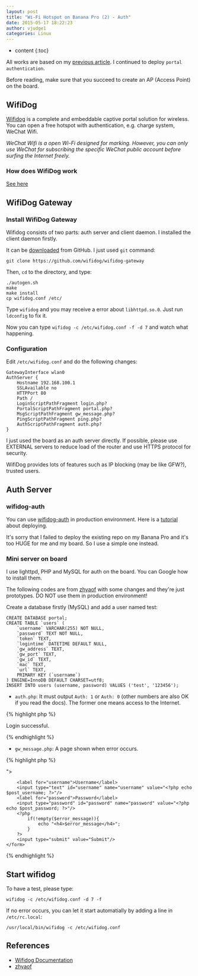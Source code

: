 ```yaml
---
layout: post
title: "Wi-Fi Hotspot on Banana Pro (2) - Auth"
date: 2015-05-17 18:22:23
author: vjudge1
categories: Linux
---
```


* content
{:toc}

All works are based on my [previous article](/linux/2015/05/15/wi-fi-hotspot-on-banana-pro-1.html). I continued to deploy `portal authentication`.

Before reading, make sure that you succeed to create an AP (Access Point) on the board.

## WifiDog

[Wifidog](http://dev.wifidog.org) is a complete and embeddable captive portal solution for wireless. You can open a free hotspot with authentication, e.g. charge system, WeChat Wifi.

*WeChat Wifi is a open Wi-Fi designed for marking. However, you can only use WeChat for subscribing the specific WeChat public account before surfing the Internet freely.*

### How does WifiDog work
[See here](http://dev.wifidog.org/wiki/doc/developer/FlowDiagram)

## WifiDog Gateway

### Install WifiDog Gateway

Wifidog consists of two parts: auth server and client daemon. I installed the client daemon firstly.

It can be [downloaded](https://github.com/wifidog/wifidog-gateway) from GitHub. I just used `git` command:

    git clone https://github.com/wifidog/wifidog-gateway

Then, `cd` to the directory, and type:

    ./autogen.sh
    make
    make install
    cp wifidog.conf /etc/

Type `wifidog` and you may receive a error about `libhttpd.so.0`. Just run `ldconfig` to fix it.

Now you can type `wifidog -c /etc/wifidog.conf -f -d 7` and watch what happening. 

### Configuration

Edit `/etc/wifidog.conf` and do the following changes:

    GatewayInterface wlan0
    AuthServer {
        Hostname 192.168.100.1
        SSLAvailable no
        HTTPPort 80
        Path /
        LoginScriptPathFragment login.php?
        PortalScriptPathFragment portal.php?
        MsgScriptPathFragment gw_message.php?
        PingScriptPathFragment ping.php?
        AuthScriptPathFragment auth.php?
    }

I just used the board as an auth server directly. If possible, please use EXTERNAL servers to reduce load of the router and use HTTPS protocol for security.

WifiDog provides lots of features such as IP blocking (may be like GFW?), trusted users. 

## Auth Server

### wifidog-auth

You can use [wifidog-auth](https://github.com/wifidog/wifidog-auth) in production environment. Here is a [tutorial](http://dev.wifidog.org/wiki/doc/install/auth-server) about deploying.

It's sorry that I failed to deploy the existing repo on my Banana Pro and it's too HUGE for me and my board. So I use a simple one instead.

### Mini server on board

I use lighttpd, PHP and MySQL for auth on the board. You can Google how to install them.

The following codes are from [zhyaof](http://talk.withme.me/?p=267) with some changes and they're just prototypes. DO NOT use them in production environment!

Create a database firstly (MySQL) and add a user named test:

    CREATE DATABASE portal;
    CREATE TABLE `users` (
        `username` VARCHAR(255) NOT NULL,
        `password` TEXT NOT NULL,
        `token` TEXT,
        `logintime` DATETIME DEFAULT NULL,
        `gw_address` TEXT,
        `gw_port` TEXT,
        `gw_id` TEXT,
        `mac` TEXT,
        `url` TEXT,
        PRIMARY KEY (`username`)
    ) ENGINE=InnoDB DEFAULT CHARSET=utf8;
    INSERT INTO users (username, password) VALUES ('test', '123456');

* `auth.php`: It must output `Auth: 1` or `Auth: 0` (other numbers are also OK if you read the docs). The former one means access to the Internet.

{% highlight php %}
<?php
    // Get parameters from URL firstly.
    $stage = isset($_GET['stage']) ? $_GET['stage'] : null;
    $ip = isset($_GET['ip']) ? $_GET['ip'] : null;
    $mac = isset($_GET['mac']) ? $_GET['mac'] : null;
    $token = isset($_GET['token']) ? $_GET['token'] : null;
    $incoming = isset($_GET['incoming']) ? $_GET['incoming'] : null;
    $outgoing = isset($_GET['outgoing']) ? $_GET['outgoing'] : null;
    $gw_id = isset($_GET['gw_id']) ? $_GET['gw_id'] : null;
    
    // mac & token are used for auth.
    if(!empty($mac) && !empty($token)) {
        // Connect to MySQL. Please change the the following code to your own.
        $con = mysql_connect('localhost', 'mysql_user', 'mysql_password');
        if(!$con) {
            echo 'Auth: 0';
        } else {
            mysql_select_db('portal', $con);
            // After succeeding to login, IP, MAC and Token from the user will be recorded into the database (login.php). 
            // MACs are to identify users. However, it can be bypassed by ARP spoofing.
            $result = mysql_query("SELECT * FROM users WHERE mac='$mac' AND token='$token'");
            if(!empty($result) && mysql_num_rows($result) != 0) {
                echo 'Auth: 1';
            } else {
                echo 'Auth: 0';
            }
        }
    } else {
        echo 'Auth: 0';
    }
{% endhighlight %}

* `portal.php`: A page that shows "Login successful" and jumps to the url (up to you).

{% highlight html %}
<?php
    session_start();
    $url = $_SESSION['url'];
?>
Login successful.
<script>setTimeout(function() { location.href = '<?php echo $url; ?>'; }, 1000);</script>
{% endhighlight %}

* `gw_message.php`: A page shown when error occurs.

{% highlight php %}
<?php
    $message = null;
    if(isset($_GET["message"])){
        $message = $_GET["message"];
    }
    echo $message;
{% endhighlight %}

* `ping.php`: Confirm that the server is alive and collect information of the load of the router. It'll be called regularly and must respond `Pong`.

{% highlight php %}
    Pong
{% endhighlight %}

* `login.php`: The router will provide information of the user and the server needs to show a login page. If correct, specific page (`http://$gw_address:$gw_port/wifidog/auth?token=......`) needs to be jumped to.

{% highlight php %}
<?php
    // Get parameters from the URL.
    $gw_address = isset($_GET['gw_address']) ? $_GET['gw_address'] : null;
    $gw_port = isset($_GET['gw_port']) ? $_GET['gw_port'] : null;
    $gw_id = isset($_GET['gw_id']) ? $_GET['gw_id'] : null;
    $mac = isset(isset($_GET['mac']) ? isset($_GET['mac'] : null;
    $url = isset($_GET['url']) ? $_GET['url'] : null;
    // gw_address, gw_port, gw_id and mac are required for auth.
    if (!empty($gw_address) && !empty($gw_port) && !empty($gw_id) && !empty($mac)) {
        // If POSTed from the login page, ...
        if (isset($_POST['username']) && isset($_POST['password'])) {
            // WARNING: NO defense of injection!
            $post_username = $_POST['username'];
            $post_password = $_POST['password'];
            // Connect to the database. Change these strings from your own.
            $con = mysql_connect('localhost', 'mysql_user', 'mysql_password');
            if(!$con) {
                $error_message = 'Failed to connect to the databse: '.mysql_error();
                // login_view.php is a login page and able to show error messages.
                include('login_view.php');
            }
            else{
                mysql_select_db(‘portal’, $con);
                // Validity check
                $result = mysql_query("SELECT * FROM users WHERE username='$post_username' AND password='$post_password'");
                if (!empty($result) && mysql_num_rows($result) != 0) {
                    // Authentication successful. Generate a random token.
                    $token = '';
                    $pattern = '1234567890abcdefghijklmnopqrstuvwxyzABCDEFGHIJKLOMNOPQRSTUVWXYZ';
                    for($i=0; $i<32; $i++) {
                        $token .= $pattern{mt_rand(0,35)};
                    }

                    // Write token to the database. It'll occur in auth.php.
                    mysql_query("Update users SET token='$token', logintime='".date('Y-m-d H:i:s')."', gw_address='$gw_address', gw_port='$gw_port', gw_id='$gw_id', mac='$mac', url='$url' WHERE username='$post_username'");
                    $error_message = mysql_error();

                    // Just for backup
                    session_start();
                    $_SESSION['username'] = $post_username;
                    $_SESSION['url'] = $url;

                    // Login successful. Jump to the specific page.
                    header('Location: http://'.$gw_address.':'.$gw_port.'/wifidog/auth?token='.$token);
                } else {
                    // Login failed.
                    $error_message = 'Wrong username or password!';
                    include('login_view.php');
                }
            }
        } else {
            include('login_view.php');
        }
    }
{% endhighlight %}

`login_view.php`:

{% highlight html %}
<html>
<head>
    <meta http-equiv="Content-Type" content="text/html; charset=utf-8" />
    <meta name="language" content="en" />
    <title>Portal Login</title>
</head>
<body>
    <form method="post" action="<?php echo "login.php?gw_address=$gw_address&gw_port=$gw_port&gw_id=$gw_id&mac=$mac&url=$url"; ?>">
        <label for="username">Username</label>
        <input type="text" id="username" name="username" value="<?php echo $post_username; ?>"/>
        <label for="password">Password</label>
        <input type="password" id="password" name="password" value="<?php echo $post_password; ?>"/>
        <?php
            if(!empty($error_message)){
                echo "<h4>$error_message</h4>";
            }
        ?>
        <input type="submit" value="Submit"/>
    </form>
</body>
{% endhighlight %}

## Start wifidog

To have a test, please type:

    wifidog -c /etc/wifidog.conf -d 7 -f

If no error occurs, you can let it start automatially by adding a line in `/etc/rc.local`:

    /usr/local/bin/wifidog -c /etc/wifidog.conf


## References
* [Wifidog Documentation](http://dev.wifidog.org/wiki/doc/install/debian)
* [zhyaof](http://talk.withme.me/?p=267)
